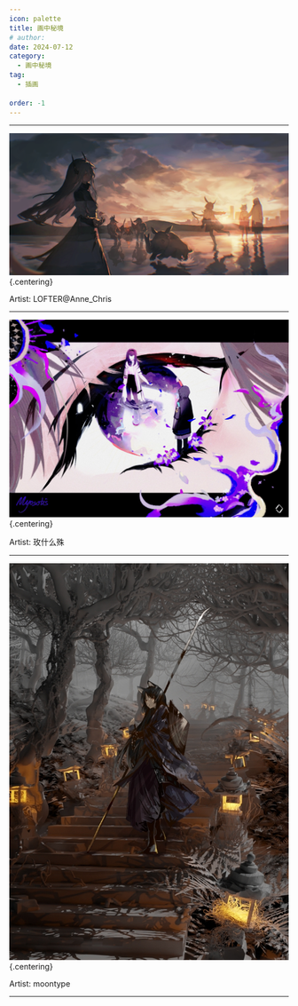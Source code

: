 ```yaml
---
icon: palette
title: 画中秘境
# author: 
date: 2024-07-12
category:
  - 画中秘境
tag:
  - 插画

order: -1
---
```

<!-- more -->

---

![](./res/illustration/LOFTER@Anne_Chris.webp) {.centering}

Artist: LOFTER@Anne_Chris

---

![](./res/illustration/玫什么殊.webp) {.centering}

Artist: 玫什么殊

---

![](./res/illustration/moontype.webp) {.centering}

Artist: moontype

---

<FakeAds />